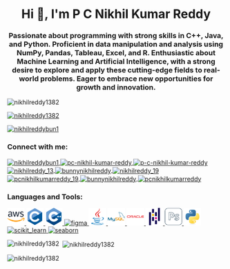 <h1 align="center">Hi 👋, I'm P C Nikhil Kumar Reddy</h1>
<h3 align="center">Passionate about programming with strong skills in C++, Java, and Python. Proficient in data manipulation and analysis using NumPy, Pandas, Tableau, Excel, and R. Enthusiastic about Machine Learning and Artificial Intelligence, with a strong desire to explore and apply these cutting-edge fields to real-world problems. Eager to embrace new opportunities for growth and innovation.</h3>

<p align="left">
  <img src="https://komarev.com/ghpvc/?username=nikhilreddy1382&label=Profile%20views&color=0e75b6&style=flat" alt="nikhilreddy1382" />
</p>

<p align="left">
  <a href="https://github.com/ryo-ma/github-profile-trophy">
    <img src="https://github-profile-trophy.vercel.app/?username=nikhilreddy1382" alt="nikhilreddy1382" />
  </a>
</p>

<p align="left">
  <a href="https://twitter.com/nikhilreddybun1" target="blank">
    <img src="https://img.shields.io/twitter/follow/nikhilreddybun1?logo=twitter&style=for-the-badge" alt="nikhilreddybun1" />
  </a>
</p>

<h3 align="left">Connect with me:</h3>
<p align="left">
  <a href="https://twitter.com/nikhilreddybun1" target="blank">
    <img align="center" src="https://raw.githubusercontent.com/rahuldkjain/github-profile-readme-generator/master/src/images/icons/Social/twitter.svg" alt="nikhilreddybun1" height="30" width="40" />
  </a>
  <a href="https://www.linkedin.com/in/pc-nikhil-kumar-reddy/" target="blank">
    <img align="center" src="https://raw.githubusercontent.com/rahuldkjain/github-profile-readme-generator/master/src/images/icons/Social/linked-in-alt.svg" alt="pc-nikhil-kumar-reddy" height="30" width="40" />
  </a>
  <a href="https://stackoverflow.com/users/20701589/p-c-nikhil-kumar-reddy" target="blank">
    <img align="center" src="https://raw.githubusercontent.com/rahuldkjain/github-profile-readme-generator/master/src/images/icons/Social/stack-overflow.svg" alt="p-c-nikhil-kumar-reddy" height="30" width="40" />
  </a>
  <a href="https://www.codechef.com/users/nikhilreddy_13" target="blank">
    <img align="center" src="https://cdn.jsdelivr.net/npm/simple-icons@3.1.0/icons/codechef.svg" alt="nikhilreddy_13" height="30" width="40" />
  </a>
  <a href="https://www.hackerrank.com/bunnynikhilreddy" target="blank">
    <img align="center" src="https://raw.githubusercontent.com/rahuldkjain/github-profile-readme-generator/master/src/images/icons/Social/hackerrank.svg" alt="bunnynikhilreddy" height="30" width="40" />
  </a>
  <a href="https://codeforces.com/profile/nikhilreddy_19" target="blank">
    <img align="center" src="https://raw.githubusercontent.com/rahuldkjain/github-profile-readme-generator/master/src/images/icons/Social/codeforces.svg" alt="nikhilreddy_19" height="30" width="40" />
  </a>
  <a href="https://leetcode.com/pcnikhilkumarreddy_19/" target="blank">
    <img align="center" src="https://raw.githubusercontent.com/rahuldkjain/github-profile-readme-generator/master/src/images/icons/Social/leet-code.svg" alt="pcnikhilkumarreddy_19" height="30" width="40" />
  </a>
  <a href="https://www.hackerearth.com/@bunnynikhilreddy/" target="blank">
    <img align="center" src="https://raw.githubusercontent.com/rahuldkjain/github-profile-readme-generator/master/src/images/icons/Social/hackerearth.svg" alt="bunnynikhilreddy" height="30" width="40" />
  </a>
  <a href="https://auth.geeksforgeeks.org/user/pcnikhilkumarreddy/" target="blank">
    <img align="center" src="https://raw.githubusercontent.com/rahuldkjain/github-profile-readme-generator/master/src/images/icons/Social/geeks-for-geeks.svg" alt="pcnikhilkumarreddy" height="30" width="40" />
  </a>
</p>

<h3 align="left">Languages and Tools:</h3>
<p align="left">
  <a href="https://aws.amazon.com" target="_blank" rel="noreferrer">
    <img src="https://raw.githubusercontent.com/devicons/devicon/master/icons/amazonwebservices/amazonwebservices-original-wordmark.svg" alt="aws" width="40" height="40"/>
  </a>
  <a href="https://www.cprogramming.com/" target="_blank" rel="noreferrer">
    <img src="https://raw.githubusercontent.com/devicons/devicon/master/icons/c/c-original.svg" alt="c" width="40" height="40"/>
  </a>
  <a href="https://www.w3schools.com/cpp/" target="_blank" rel="noreferrer">
    <img src="https://raw.githubusercontent.com/devicons/devicon/master/icons/cplusplus/cplusplus-original.svg" alt="cplusplus" width="40" height="40"/>
  </a>
  <a href="https://www.figma.com/" target="_blank" rel="noreferrer">
    <img src="https://www.vectorlogo.zone/logos/figma/figma-icon.svg" alt="figma" width="40" height="40"/>
  </a>
  <a href="https://www.java.com" target="_blank" rel="noreferrer">
    <img src="https://raw.githubusercontent.com/devicons/devicon/master/icons/java/java-original.svg" alt="java" width="40" height="40"/>
  </a>
  <a href="https://www.mysql.com/" target="_blank" rel="noreferrer">
    <img src="https://raw.githubusercontent.com/devicons/devicon/master/icons/mysql/mysql-original-wordmark.svg" alt="mysql" width="40" height="40"/>
  </a>
  <a href="https://www.oracle.com/" target="_blank" rel="noreferrer">
    <img src="https://raw.githubusercontent.com/devicons/devicon/master/icons/oracle/oracle-original.svg" alt="oracle" width="40" height="40"/>
  </a>
  <a href="https://pandas.pydata.org/" target="_blank" rel="noreferrer">
    <img src="https://raw.githubusercontent.com/devicons/devicon/2ae2a900d2f041da66e950e4d48052658d850630/icons/pandas/pandas-original.svg" alt="pandas" width="40" height="40"/>
  </a>
  <a href="https://www.photoshop.com/en" target="_blank" rel="noreferrer">
    <img src="https://raw.githubusercontent.com/devicons/devicon/master/icons/photoshop/photoshop-line.svg" alt="photoshop" width="40" height="40"/>
  </a>
  <a href="https://www.python.org" target="_blank" rel="noreferrer">
    <img src="https://raw.githubusercontent.com/devicons/devicon/master/icons/python/python-original.svg" alt="python" width="40" height="40"/>
  </a>
  <a href="https://scikit-learn.org/" target="_blank" rel="noreferrer">
    <img src="https://upload.wikimedia.org/wikipedia/commons/0/05/Scikit_learn_logo_small.svg" alt="scikit_learn" width="40" height="40"/>
  </a>
  <a href="https://seaborn.pydata.org/" target="_blank" rel="noreferrer">
    <img src="https://seaborn.pydata.org/_images/logo-mark-lightbg.svg" alt="seaborn" width="40" height="40"/>
  </a>
</p>

<p>
  <img align="left" src="https://github-readme-stats.vercel.app/api/top-langs?username=nikhilreddy1382&show_icons=true&locale=en&layout=compact" alt="nikhilreddy1382" />
</p>

<p>&nbsp;
  <img align="center" src="https://github-readme-stats.vercel.app/api?username=nikhilreddy1382&show_icons=true&locale=en" alt="nikhilreddy1382" />
</p>

<p>
  <img align="center" src="https://github-readme-streak-stats.herokuapp.com/?user=nikhilreddy1382&" alt="nikhilreddy1382" />
</p>
